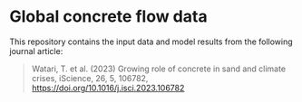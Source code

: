 # Global concrete flow data

This repository contains the input data and model results from the following journal article:

>Watari, T. et al. (2023) Growing role of concrete in sand and climate crises, iScience, 26, 5, 106782, https://doi.org/10.1016/j.isci.2023.106782
